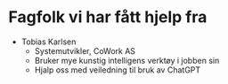# Fagfolk vi har fått hjelp fra
- Tobias Karlsen
   - Systemutvikler, CoWork AS
   - Bruker mye kunstig intelligens verktøy i jobben sin
   - Hjalp oss med veiledning til bruk av ChatGPT